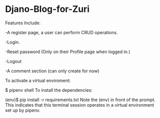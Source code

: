 # Djano-Blog-for-Zuri

Features Include:

-A register page, a user can perform CRUD operations.

-Login.

-Reset password (Only on their Profile page when logged in.)

-Logout

-A comment section (can only create for now)

To activate a virtual enviroment:

$ pipenv shell
To install the dependencies:

(env)$ pip install -r requirements.txt
Note the (env) in front of the prompt. This indicates that this terminal session operates in a virtual environment set up by pipenv.




